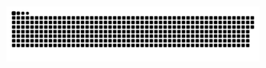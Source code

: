 
<p align="center">
  <!--credit to sammorozov-->
 <img width="1000" src="studio/github-snake.svg" alt="snake"/>
</p>
